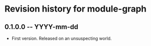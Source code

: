# Revision history for module-graph

## 0.1.0.0 -- YYYY-mm-dd

* First version. Released on an unsuspecting world.
